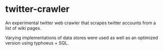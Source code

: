 twitter-crawler
===============

An experimental twitter web crawler that scrapes twitter accounts from a list of wiki pages.

Varying implementations of data stores were used as well as an optimized version using typhoeus + SQL.
